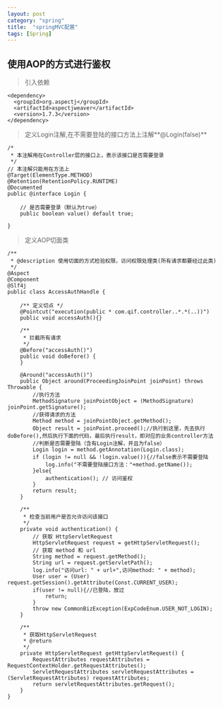 ```yaml
---
layout: post
category: "spring"
title:  "springMVC配置"
tags: [Spring]
---
```




## 使用AOP的方式进行鉴权 ##



> 引入依赖  

	<dependency>
	  <groupId>org.aspectj</groupId>
	  <artifactId>aspectjweaver</artifactId>
	  <version>1.7.3</version>
	</dependency>


> 定义Login注解,在不需要登陆的接口方法上注解**@Login(false)**


	/*
	 * 本注解用在Controller层的接口上，表示该接口是否需要登录
	 */
	// 本注解只能用在方法上
	@Target(ElementType.METHOD)
	@Retention(RetentionPolicy.RUNTIME)
	@Documented
	public @interface Login {
	
	    // 是否需要登录（默认为true）
	    public boolean value() default true;
	
	}

 <!-- more -->

> 定义AOP切面类  


	/**
	 * @description 使用切面的方式检验权限，访问权限处理类(所有请求都要经过此类)
	 */
	@Aspect
	@Component
	@Slf4j
	public class AccessAuthHandle {
	
	    /** 定义切点 */
	    @Pointcut("execution(public * com.qif.controller..*.*(..))")
	    public void accessAuth(){}
	
	    /**
	     * 拦截所有请求
	     */
	    @Before("accessAuth()")
	    public void doBefore() {
	    }
	
	    @Around("accessAuth()")
	    public Object around(ProceedingJoinPoint joinPoint) throws Throwable {
	        //执行方法
	        MethodSignature joinPointObject = (MethodSignature) joinPoint.getSignature();
	        //获得请求的方法
	        Method method = joinPointObject.getMethod();
	        Object result = joinPoint.proceed();//执行到这里，先去执行doBefore(),然后执行下面的代码，最后执行result，即对应的业务controller方法
	        //判断是否需要登陆（含有Login注解，并且为false）
	        Login login = method.getAnnotation(Login.class);
	        if (login != null && !login.value()){//false表示不需要登陆
	            log.info("不需要登陆接口方法："+method.getName());
	        }else{
	            authentication(); // 访问鉴权
	        }
	        return result;
	    }
	
	    /**
	     * 检查当前用户是否允许访问该接口
	     */
	    private void authentication() {
	        // 获取 HttpServletRequest
	        HttpServletRequest request = getHttpServletRequest();
	        // 获取 method 和 url
	        String method = request.getMethod();
	        String url = request.getServletPath();
	        log.info("访问url: " + url+",访问method: " + method);
	        User user = (User) request.getSession().getAttribute(Const.CURRENT_USER);
	        if(user != null){//已登陆，放过
	            return;
	        }
	        throw new CommonBizException(ExpCodeEnum.USER_NOT_LOGIN);
	    }
	
	    /**
	     * 获取HttpServletRequest
	     * @return
	     */
	    private HttpServletRequest getHttpServletRequest() {
	        RequestAttributes requestAttributes = RequestContextHolder.getRequestAttributes();
	        ServletRequestAttributes servletRequestAttributes = (ServletRequestAttributes) requestAttributes;
	        return servletRequestAttributes.getRequest();
	    }
	}
